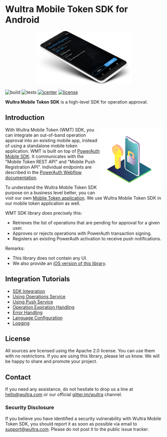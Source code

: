 # Wultra Mobile Token SDK for Android

<!-- begin remove -->
<p align="center"><img src="images/intro.png" alt="Wultra Mobile Token SDK for Android" width="60%" /></p>

![build](https://github.com/wultra/mtoken-sdk-android/workflows/build/badge.svg)
![tests](https://github.com/wultra/mtoken-sdk-android/workflows/tests/badge.svg)
[![jcenter](https://img.shields.io/bintray/v/lime-company/WultraMobileTokenSDK/com.wultra.android.mtokensdk)](https://bintray.com/lime-company/WultraMobileTokenSDK/com.wultra.android.mtokensdk?tab=overview)
[![license](https://img.shields.io/github/license/wultra/mtoken-sdk-android)](LICENSE)

__Wultra Mobile Token SDK__ is a high-level SDK for operation approval.
<!-- end -->

## Introduction
<!-- begin remove -->
<img align="right" src="images/il-mobile-token.svg" width="40%" />
<!-- end -->
 
With Wultra Mobile Token (WMT) SDK, you can integrate an out-of-band operation approval into an existing mobile app, instead of using a standalone mobile token application. WMT is built on top of [PowerAuth Mobile SDK](https://github.com/wultra/powerauth-mobile-sdk). It communicates with the "Mobile Token REST API" and "Mobile Push Registration API". Individual endpoints are described in the [PowerAuth Webflow documentation](https://github.com/wultra/powerauth-webflow/).

To understand the Wultra Mobile Token SDK purpose on a business level better, you can visit our own [Mobile Token application](https://www.wultra.com/mobile-token). We use Wultra Mobile Token SDK in our mobile token application as well.

WMT SDK library does precisely this:

- Retrieves the list of operations that are pending for approval for a given user.
- Approves or rejects operations with PowerAuth transaction signing.
- Registers an existing PowerAuth activation to receive push notifications.

Remarks:

- This library does not contain any UI.
- We also provide an [iOS version of this library](https://github.com/wultra/mtoken-sdk-ios). 

## Integration Tutorials
- [SDK Integration](SDK-Integration.md)
- [Using Operations Service](Using-Operations-Service.md)
- [Using Push Service](Using-Push-Service.md)
- [Operation Expiration Handling](Operation-Expiration.md)
- [Error Handling](Error-Handling.md)
- [Language Configuration](Language-Configuration.md)
- [Logging](Logging.md)

## License

All sources are licensed using the Apache 2.0 license. You can use them with no restrictions. If you are using this library, please let us know. We will be happy to share and promote your project.

## Contact

If you need any assistance, do not hesitate to drop us a line at [hello@wultra.com](mailto:hello@wultra.com) or our official [gitter.im/wultra](https://gitter.im/wultra) channel.

### Security Disclosure

If you believe you have identified a security vulnerability with Wultra Mobile Token SDK, you should report it as soon as possible via email to [support@wultra.com](mailto:support@wultra.com). Please do not post it to the public issue tracker.
